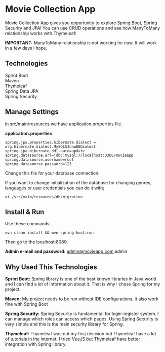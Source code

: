 # Movie Collection App

Movie Collection App gives you opportunity to explore Spring Boot, Spring Security and JPA! You can use CRUD operations and see how ManyToMany relationship works with Thymeleaf!

**IMPORTANT:** ManyToMany relationship is not working for now. It will work in a few days I hope. 

## Technologies

Sprint Boot  
Maven  
Thymeleaf  
Spring Data JPA  
Spring Security

## Manage Settings

in src/main/resources we have application.properties file.

**application.properties**

    spring.jpa.properties.hibernate.dialect = org.hibernate.dialect.MySQL5InnoDBDialect
    spring.jpa.hibernate.ddl-auto=update
    spring.datasource.url=jdbc:mysql://localhost:3306/movieapp
    spring.datasource.username=root
    spring.datasource.password=123

Change this file for your database connection.

If you want to change initialization of the database for changing genres, languages or user credentials you can do it with;

    vi /src/main/resources/db/migration

## Install & Run

Use these commands.

    mvn clean install && mvn spring-boot:run

Then go to the localhost:8080.

**Admin e-mail and password:** admin@movieapp.com:admin


## Why Used This Technologies

**Sprint Boot:** Spring library is one of the best known libraries in Java world and I can find a lot of information about it. That is why I chose Spring for my project.

**Maven:** My project needs to be run without IDE configurations. It also work fine with Spring Boot

**Spring Security:** Spring Security is fundamental for login-register system. I can manage which roles can access which pages. Using Spring Security is very simple and this is the main security library for Spring.

**Thymeleaf:** Thymeleaf was not my first decision but Thymeleaf have a lot of tutorials in the internet. I tried VueJS but Thymeleaf have better integration with Spring library.
